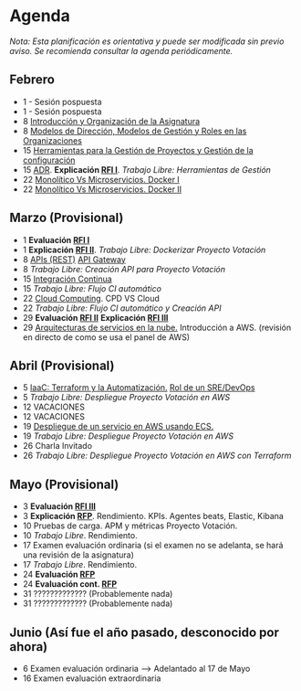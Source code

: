 # Agenda

*Nota: Esta planificación es orientativa y puede ser modificada sin previo aviso. Se recomienda consultar la agenda periódicamente.*

## Febrero

* 1 - Sesión pospuesta
* 1 - Sesión pospuesta
* 8 [Introducción y Organización de la Asignatura](Introduccion.md)
* 8 [Modelos de Dirección, Modelos de Gestión y Roles en las Organizaciones](Organizaciones.md)
* 15 [Herramientas para la Gestión de Proyectos y Gestión de la configuración](Herramientas-Gestion-Proyectos.md)
* 15 [ADR](ADR/Architecture-Decision-Record.md). __Explicación [RFI I](RFI/RFI-I.md)__. *Trabajo Libre: Herramientas de Gestión*
* 22 [Monolítico Vs Microservicios. Docker I](Docker.md)
* 22 [Monolítico Vs Microservicios. Docker II](Docker.md)

## Marzo (Provisional)

* 1 __Evaluación [RFI I](RFI/RFI-I.md)__
* 1 __Explicación [RFI II](RFI/RFI-II.md)__. *Trabajo Libre: Dockerizar Proyecto Votación*
* 8 [APIs (REST)](APIs.md) [API Gateway](API-Gateway.md)
* 8 *Trabajo Libre: Creación API para Proyecto Votación*
* 15 [Integración Continua](Mejora-Continua.md)
* 15 *Trabajo Libre: Flujo CI automático*
* 22 [Cloud Computing](Cloud.md). CPD VS Cloud
* 22 *Trabajo Libre: Flujo CI automático y Creación API*
* 29 __Evaluación [RFI II](RFI/RFI-II.md)__ __Explicación [RFI III](RFI/RFI-III.md)__  
* 29 [Arquitecturas de servicios en la nube.](Arquitecturas-nube.md) Introducción a AWS. (revisión en directo de como se usa el panel de AWS)

## Abril (Provisional)

* 5 [IaaC: Terraform y la Automatización.](terraform.md) [Rol de un SRE/DevOps](sre.md)
* 5 *Trabajo Libre: Despliegue Proyecto Votación en AWS*
* 12 VACACIONES
* 12 VACACIONES
* 19 [Despliegue de un servicio en AWS usando ECS.](PDF/GTIO%20-%20Orquestación%20de%20Contenedores.pdf)
* 19 *Trabajo Libre: Despliegue Proyecto Votación en AWS*
* 26 Charla Invitado
* 26 *Trabajo Libre: Despliegue Proyecto Votación en AWS con Terraform*

## Mayo (Provisional)

* 3 __Evaluación [RFI III](RFI/RFI-III.md)__
* 3 __Explicación [RFP](RFP/RFP.md)__. Rendimiento. KPIs. Agentes beats, Elastic, Kibana
* 10 Pruebas de carga. APM y métricas Proyecto Votación.
* 10 *Trabajo Libre*. Rendimiento.
* 17 Examen evaluación ordinaria (si el examen no se adelanta, se hará una revisión de la asignatura)
* 17 *Trabajo Libre*. Rendimiento.
* 24 __Evaluación [RFP](RFP/RFP.md)__
* 24 __Evaluación cont. [RFP](RFP/RFP.md)__
* 31 ????????????? (Probablemente nada)
* 31 ????????????? (Probablemente nada)

## Junio (Así fue el año pasado, desconocido por ahora)

* 6 Examen evaluación ordinaria --> Adelantado al 17 de Mayo
* 16 Examen evaluación extraordinaria
